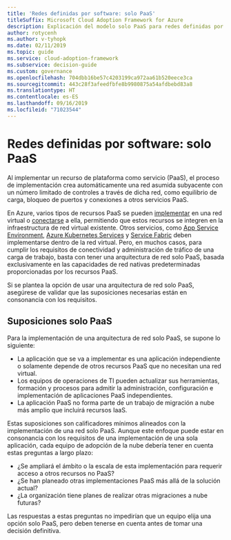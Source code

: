 ```yaml
---
title: 'Redes definidas por software: solo PaaS'
titleSuffix: Microsoft Cloud Adoption Framework for Azure
description: Explicación del modelo solo PaaS para redes definidas por software en la nube.
author: rotycenh
ms.author: v-tyhopk
ms.date: 02/11/2019
ms.topic: guide
ms.service: cloud-adoption-framework
ms.subservice: decision-guide
ms.custom: governance
ms.openlocfilehash: 704dbb16be57c4203199ca972aa61b520eece3ca
ms.sourcegitcommit: 443c28f3afeedfbfe8b9980875a54afdbebd83a8
ms.translationtype: HT
ms.contentlocale: es-ES
ms.lasthandoff: 09/16/2019
ms.locfileid: "71023544"
---
```

# <a name="software-defined-networking-paas-only"></a>Redes definidas por software: solo PaaS

Al implementar un recurso de plataforma como servicio (PaaS), el proceso de implementación crea automáticamente una red asumida subyacente con un número limitado de controles a través de dicha red, como equilibrio de carga, bloqueo de puertos y conexiones a otros servicios PaaS.

En Azure, varios tipos de recursos PaaS se pueden [implementar](https://docs.microsoft.com/azure/virtual-network/virtual-network-for-azure-services) en una red virtual o [conectarse](https://docs.microsoft.com/azure/virtual-network/virtual-network-service-endpoints-overview) a ella, permitiendo que estos recursos se integren en la infraestructura de red virtual existente. Otros servicios, como [App Service Environment](https://docs.microsoft.com/azure/app-service/environment/intro), [Azure Kubernetes Services](https://docs.microsoft.com/azure/aks/intro-kubernetes) y [Service Fabric](https://docs.microsoft.com/azure/service-fabric/service-fabric-overview) deben implementarse dentro de la red virtual. Pero, en muchos casos, para cumplir los requisitos de conectividad y administración de tráfico de una carga de trabajo, basta con tener una arquitectura de red solo PaaS, basada exclusivamente en las capacidades de red nativas predeterminadas proporcionadas por los recursos PaaS.

Si se plantea la opción de usar una arquitectura de red solo PaaS, asegúrese de validar que las suposiciones necesarias están en consonancia con los requisitos.

## <a name="paas-only-assumptions"></a>Suposiciones solo PaaS

Para la implementación de una arquitectura de red solo PaaS, se supone lo siguiente:

- La aplicación que se va a implementar es una aplicación independiente o solamente depende de otros recursos PaaS que no necesitan una red virtual.
- Los equipos de operaciones de TI pueden actualizar sus herramientas, formación y procesos para admitir la administración, configuración e implementación de aplicaciones PaaS independientes.
- La aplicación PaaS no forma parte de un trabajo de migración a nube más amplio que incluirá recursos IaaS.

Estas suposiciones son calificadores mínimos alineados con la implementación de una red solo PaaS. Aunque este enfoque puede estar en consonancia con los requisitos de una implementación de una sola aplicación, cada equipo de adopción de la nube debería tener en cuenta estas preguntas a largo plazo:

- ¿Se ampliará el ámbito o la escala de esta implementación para requerir acceso a otros recursos no PaaS?
- ¿Se han planeado otras implementaciones PaaS más allá de la solución actual?
- ¿La organización tiene planes de realizar otras migraciones a nube futuras?

Las respuestas a estas preguntas no impedirían que un equipo elija una opción solo PaaS, pero deben tenerse en cuenta antes de tomar una decisión definitiva.
